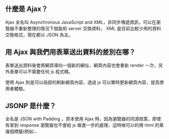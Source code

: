 ## 什麼是 Ajax？

Ajax 全名叫 Asynchronous JavaScript and XML，非同步傳遞資訊，可以在瀏覽器不重新整理的情況下就能和 server 交換資料，
XML 是目前比較少用的資料交換格式，現在都以 JSON 為主。

## 用 Ajax 與我們用表單送出資料的差別在哪？

表單送出資料後會將網頁導向一個新的網址，網頁內容也會重新 render 一次，另外表單可以不需要任何 js 程式碼。

使用 Ajax 則是可以局部的刷新網頁內容，透過 js 可以實時更新網頁內容，提高使用者體驗。

## JSONP 是什麼？

全名是 JSON with Padding ，原本使用 Ajax 時，因為瀏覽器的同源政策，即使有拿到 response 瀏覽器也不會給 js 做進一步的處理，這時候可以利用 html 的某幾個標籤(例如:<img>、<script/>)不受同源政策的這個方法，透過標籤向 server 要資料，然後假設 server 回傳資料中有個 Function，我們可以在
本地建一個相同名字的 Function 來呼叫它拿到資料。

## 要如何存取跨網域的 API？

1.JSONP

2.使用 CORS(跨來源資源共用)，在發送 request 的時候，要在 header 裡多加一個 Access-Control-Allow-Origin，如果寫的是`*`那就代表所有網域都可以
取得這個 server 的 response。

## 為什麼我們在第四週時沒碰到跨網域的問題，這週卻碰到了？

因為第四週使用的是 node.js 直接對 server 發請求，而跨網域問題(同源政策)是瀏覽器附加的限制。